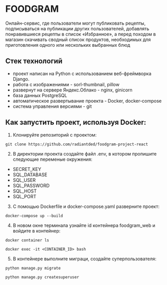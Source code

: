 # FOODGRAM

Онлайн-сервис, где пользователи могут публиковать рецепты, подписываться на публикации других пользователей, добавлять понравившиеся рецепты в список «Избранное», а перед походом в магазин скачивать сводный список продуктов, необходимых для приготовления одного или нескольких выбранных блюд


## Стек технологий
- проект написан на Python с использованием веб-фреймворка Django.
- работа с изображениями - sorl-thumbnail, pillow
- развернут на сервере Яндекс.Облако - nginx, ginicorn
- база данных PostgreSQL
- автоматическое развертывание проекта - Docker, docker-compose
- система управления версиями - git

## Как запустить проект, используя Docker:

1) Клонируйте репозиторий с проектом:
```
git clone https://github.com/radiantded/foodgram-project-react

```

2) В директории проекта создайте файл .env, в котором пропишите следующие переменые окружения:

- SECRET_KEY
- SQL_DATABASE
- SQL_USER
- SQL_PASSWORD
- SQL_HOST
- SQL_PORT

3) С помощью Dockerfile и docker-compose.yaml разверните проект:

```
docker-compose up --build

```

4) В новом окне терминала узнайте id контейнера foodgram_web и войдите в контейнер:

```
docker container ls

```

```
docker exec -it <CONTAINER_ID> bash

```

5) В контейнере выполните миграци, создайте суперпользователя:

```
python manage.py migrate

python manage.py createsuperuser

```
